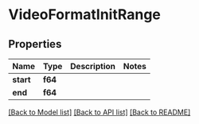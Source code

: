 # VideoFormatInitRange

## Properties

Name | Type | Description | Notes
------------ | ------------- | ------------- | -------------
**start** | **f64** |  | 
**end** | **f64** |  | 

[[Back to Model list]](../README.md#documentation-for-models) [[Back to API list]](../README.md#documentation-for-api-endpoints) [[Back to README]](../README.md)


